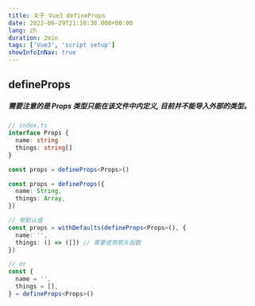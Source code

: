 ```yaml
---
title: 关于 Vue3 defineProps
date: 2022-06-29T21:10:30.000+00:00
lang: zh
duration: 2min
tags: ['Vue3', 'script setup']
showInfoInNav: true
---
```


## defineProps
##### <MarkerTips />需要注意的是 Props 类型只能在该文件中内定义, 目前并不能导入外部的类型。
```ts
// index.ts
interface Props {
  name: string
  things: string[]
}

const props = defineProps<Props>()

const props = defineProps({
  name: String,
  things: Array,
})

// 带默认值
const props = withDefaults(defineProps<Props>(), {
  name: '',
  things: () => ([]) // 需要使用箭头函数
})

// or
const {
  name = '',
  things = [],
} = defineProps<Props>()

```
